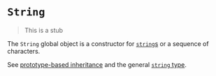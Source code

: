 # `String`

> This is a stub

The `String` global object is a constructor for [`string`s][type-string] or a sequence of characters.

See [prototype-based inheritance][concept-prototype-inheritance] and the general [`string` type][type-string].

[concept-prototype-inheritance]: ../info/prototype_inheritance.md
[type-string]: https://github.com/exercism/v3/blob/main/reference/types/string.md
